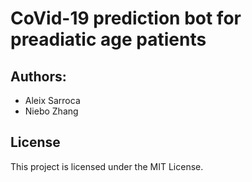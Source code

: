 # CoVid-19 prediction bot for preadiatic age patients
## Authors:
- Aleix Sarroca
- Niebo Zhang
## License
This project is licensed under the MIT License.
